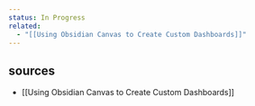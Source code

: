 ```yaml
---
status: In Progress
related:
  - "[[Using Obsidian Canvas to Create Custom Dashboards]]"
---
```

## sources
- [[Using Obsidian Canvas to Create Custom Dashboards]]
